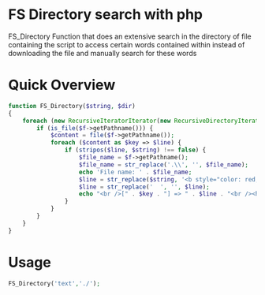 # FS Directory search with php

FS_Directory Function that does an extensive search in the directory of file containing the script to access certain words contained within  instead of downloading the file and manually search for these words

# Quick Overview
``` php
function FS_Directory($string, $dir)
{
    foreach (new RecursiveIteratorIterator(new RecursiveDirectoryIterator($dir)) as $f) {
        if (is_file($f->getPathname())) {
            $content = file($f->getPathname());
            foreach ($content as $key => $line) {
                if (stripos($line, $string) !== false) {
                    $file_name = $f->getPathname();
                    $file_name = str_replace('.\\', '', $file_name);
                    echo 'File name: ' . $file_name;
                    $line = str_replace($string, '<b style="color: red;">' . $string . '</b>', $line);
                    $line = str_replace('  ', '', $line);
                    echo "<br />[" . $key . "] => " . $line . "<br /><hr />";
                }
            }
        }
    }
}
```

# Usage
``` php
FS_Directory('text','./');
```
